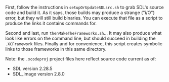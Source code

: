 First, follow the instructions in `setupOrUpdateSDLsrc.sh` to grab SDL's source code and build it.
As it says, those builds may produce a strange ("i/O") error, but they will still build binaries.  You can execute that file as a script to produce the links it contains commands for.

Second and last, run `thenMakeTheFrameworks.sh`...  It may also produce what look like errors on the command line, but should succeed in building the `.XCFramework` files.  Finally and for convenience, this script creates symbolic links to those frameworks in this same directory.

Note: the `.xcodeproj` project files here reflect source code current as of:
 - SDL version 2.28.5
 - SDL_image version 2.8.0
